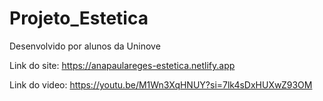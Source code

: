# Projeto_Estetica
 Desenvolvido por alunos da Uninove

Link do site:
https://anapaulareges-estetica.netlify.app

Link do video:
https://youtu.be/M1Wn3XqHNUY?si=7lk4sDxHUXwZ93OM
